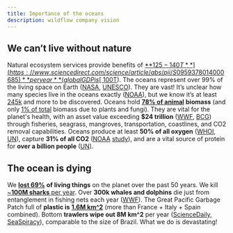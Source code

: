 ```yaml
---
title: Importance of the oceans
description: wildflow company vision
---
```


## We can’t live without nature

Natural ecosystem services provide benefits of [**$125-140T**](https://www.sciencedirect.com/science/article/abs/pii/S0959378014000685) **per year** (global GDP is [~$100T](https://www.statista.com/statistics/268750/global-gross-domestic-product-gdp)). The oceans represent over 99% of the living space on Earth ([NASA](https://science.nasa.gov/earth-science/focus-areas/climate-variability-and-change/ocean-physics/oceanography/), [UNESCO](https://oceanliteracy.unesco.org/ocean-exploration/)). They are vast! It’s unclear how many species live in the oceans exactly ([NOAA](https://oceanservice.noaa.gov/facts/ocean-species.html)), but we know it’s at least [245k](https://www.marinespecies.org/) and more to be discovered. Oceans hold [**78% of animal**](https://ourworldindata.org/life-by-environment) **biomass** (and only [1% of total](https://oceanliteracy.unesco.org/ocean-exploration/) biomass due to plants and fungi). They are vital for the planet's health, with an asset value exceeding **$24 trillion** ([WWF](https://www.wwf.org.uk/updates/sustainable-blue-economy-finance-principles), [BCG](https://www.bcg.com/publications/2017/transformation-sustainability-economic-imperative-to-revive-our-oceans)) through fisheries, seagrass, mangroves, transportation, coastlines, and CO2 removal capabilities. Oceans produce at least **50% of all oxygen** ([WHOI](https://www.whoi.edu/know-your-ocean/did-you-know/does-the-ocean-produce-oxygen/), [UN](https://www.un.org/en/observances/oceans-day)), capture **31% of all CO2** ([NOAA](https://www.ncei.noaa.gov/news/quantifying-ocean-carbon-sink) [study](https://www.science.org/doi/10.1126/science.aau5153)), and are a vital source of protein for **over a billion people** ([UN](https://www.un.org/en/observances/oceans-day)).

## The ocean is dying

We [**lost 69%**](https://www.livingplanetindex.org/) **of living things** on the planet over the past 50 years. We kill [~**100M sharks** per year](https://www.sciencedirect.com/science/article/abs/pii/S0308597X13000055). Over **300k whales and dolphins** die just from entanglement in fishing nets each year ([WWF](https://www.worldwildlife.org/threats/bycatch)). The Great Pacific Garbage Patch full of **plastic is** [**1.6M km^2**](https://www.nature.com/articles/s41598-018-22939-w) (more than France + Italy + Spain combined). Bottom **trawlers wipe out 8M km^2** per year ([ScienceDaily](https://www.sciencedaily.com/releases/2008/02/080215121207.htm), [SeaSpiracy](https://www.seaspiracy.org/facts)), comparable to the size of Brazil. What we do is devastating!
